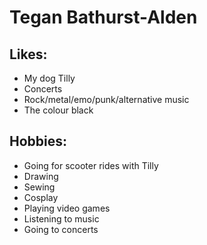 # Tegan Bathurst-Alden
## Likes:
- My dog Tilly
- Concerts
- Rock/metal/emo/punk/alternative music
- The colour black


## Hobbies:
- Going for scooter rides with Tilly
- Drawing
- Sewing
- Cosplay
- Playing video games
- Listening to music
- Going to concerts